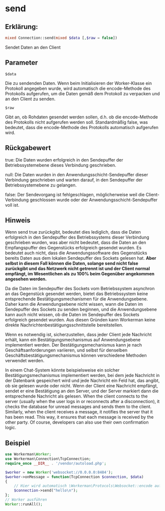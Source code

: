 # send
## Erklärung:
```php
mixed Connection::send(mixed $data [,$raw = false])
```

Sendet Daten an den Client

## Parameter

``` $data ```

Die zu sendenden Daten. Wenn beim Initialisieren der Worker-Klasse ein Protokoll angegeben wurde, wird automatisch die encode-Methode des Protokolls aufgerufen, um die Daten gemäß dem Protokoll zu verpacken und an den Client zu senden.

``` $raw ```

Gibt an, ob Rohdaten gesendet werden sollen, d.h. ob die encode-Methode des Protokolls nicht aufgerufen werden soll. Standardmäßig false, was bedeutet, dass die encode-Methode des Protokolls automatisch aufgerufen wird.

## Rückgabewert

true: Die Daten wurden erfolgreich in den Sendepuffer der Betriebssystemebene dieses Verbindung geschrieben.

null: Die Daten wurden in den Anwendungsschicht-Sendepuffer dieser Verbindung geschrieben und warten darauf, in den Sendepuffer der Betriebssystemebene zu gelangen.

false: Der Sendevorgang ist fehlgeschlagen, möglicherweise weil die Client-Verbindung geschlossen wurde oder der Anwendungsschicht-Sendepuffer voll ist.

## Hinweis
Wenn send true zurückgibt, bedeutet dies lediglich, dass die Daten erfolgreich in den Sendepuffer des Betriebssystems dieser Verbindung geschrieben wurden, was aber nicht bedeutet, dass die Daten an den Empfangspuffer des Gegenstücks erfolgreich gesendet wurden. Es bedeutet auch nicht, dass die Anwendungssoftware des Gegenstücks bereits Daten aus dem lokalen Sendepuffer des Sockets gelesen hat. **Aber selbst in diesem Fall können die Daten, solange send nicht false zurückgibt und das Netzwerk nicht getrennt ist und der Client normal empfängt, im Wesentlichen als zu 100% beim Gegenüber angekommen angesehen werden.**

Da die Daten im Sendepuffer des Sockets vom Betriebssystem asynchron an das Gegenstück gesendet werden, bietet das Betriebssystem keine entsprechende Bestätigungsmechanismen für die Anwendungsebene. Daher kann die Anwendungsebene nicht wissen, wann die Daten im Sendepuffer des Sockets zu senden beginnen, und die Anwendungsebene kann auch nicht wissen, ob die Daten im Sendepuffer des Sockets erfolgreich gesendet wurden. Aus diesen Gründen kann Workerman keine direkte Nachrichtenbestätigungsschnittstelle bereitstellen.

Wenn es notwendig ist, sicherzustellen, dass jeder Client jede Nachricht erhält, kann ein Bestätigungsmechanismus auf Anwendungsebene implementiert werden. Der Bestätigungsmechanismus kann je nach Geschäftsanforderungen variieren, und selbst für denselben Geschäftsbestätigungsmechanismus können verschiedene Methoden verwendet werden.

In einem Chat-System könnte beispielsweise ein solcher Bestätigungsmechanismus implementiert werden, bei dem jede Nachricht in der Datenbank gespeichert wird und jede Nachricht ein Feld hat, das angibt, ob sie gelesen wurde oder nicht. Wenn der Client eine Nachricht empfängt, sendet er eine Bestätigung an den Server, und der Server markiert dann die entsprechende Nachricht als gelesen. When the client connects to the server (usually when the user logs in or reconnects after a disconnection), it checks the database for unread messages and sends them to the client. Similarly, when the client receives a message, it notifies the server that it has been read. This way, it ensures that each message is received by the other party. Of course, developers can also use their own confirmation logic.


## Beispiel

```php
use Workerman\Worker;
use Workerman\Connection\TcpConnection;
require_once __DIR__ . '/vendor/autoload.php';

$worker = new Worker('websocket://0.0.0.0:8484');
$worker->onMessage = function(TcpConnection $connection, $data)
{
    // Hier wird automatisch \Workerman\Protocols\Websocket::encode aufgerufen, um die Daten gemäß dem Websocket-Protokoll zu senden
    $connection->send("hello\n");
};
// Worker ausführen
Worker::runAll();
```

